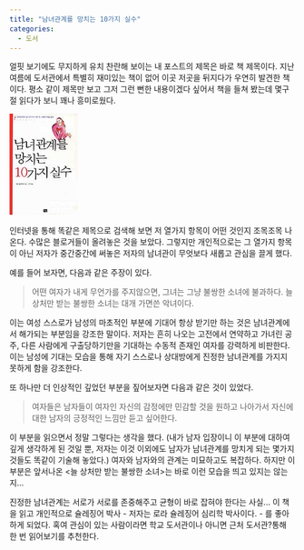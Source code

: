 ```yaml
---
title: "남녀관계를 망치는 10가지 실수"
categories:
  - 도서
---
```


얼핏 보기에도 무지하게 유치 찬란해 보이는 내 포스트의 제목은 바로 책 제목이다. 지난 여름에 도서관에서 특별히 재미있는 책이 없어 이곳 저곳을 뒤지다가 우연히 발견한 책이다. 평소 같이 제목만 보고 그저 그런 뻔한 내용이겠다 싶어서 책을 들쳐 봤는데 몇구절 읽다가 보니 꽤나 흥미로웠다.  

![](/assets/images/posts/2005/02/ek200000000071.jpg)
  
인터넷을 통해 똑같은 제목으로 검색해 보면 저 열가지 항목이 어떤 것인지 조목조목 나온다. 수많은 블로거들이 올려놓은 것을 보았다. 그렇지만 개인적으로는 그 열가지 항목이 아닌 저자가 중간중간에 써놓은 저자의 남녀관이 무엇보다 새롭고 관심을 끌게 했다.  
  
예를 들어 보자면, 다음과 같은 주장이 있다.  
  
> 어떤 여자가 내게 무언가를 주지않으면, 그녀는 그냥 불쌍한 소녀에 불과하다. 늘 상처만 받는 불쌍한 소녀는 대개 가면쓴 악녀이다.  
  
이는 여성 스스로가 남성의 마초적인 부분에 기대어 항상 받기만 하는 것은 남녀관계에서 해가되는 부분임을 강조한 말이다. 저자는 흔히 나오는 고전에서 연약하고 가녀린 공주, 다른 사람에게 구출당하기만을 기대하는 수동적 존재인 여자를 강력하게 비판한다. 이는 남성에 기대는 모습을 통해 자기 스스로나 상대방에게 진정한 남녀관계를 가지지 못하게 함을 강조한다.  
  
또 하나만 더 인상적인 깊었던 부분을 짚어보자면 다음과 같은 것이 있었다.  
  
> 여자들은 남자들이 여자인 자신의 감정에만 민감할 것을 원하고 나아가서 자신에 대한 남자의 긍정적인 느낌만 듣고 싶어한다.  
  
이 부분을 읽으면서 정말 그렇다는 생각을 했다. (내가 남자 입장이니 이 부분에 대하여 깊게 생각하게 된 것일 뿐, 저자는 이것 이외에도 남자가 남녀관계를 망치게 되는 몇가지 것들도 똑같이 기술해 놓았다.) 여자와 남자와의 관계는 미묘하고도 복잡하다. 하지만 이 부분은 앞서나온 <늘 상처만 받는 불쌍한 소녀>는 바로 이런 모습을 띄고 있지는 않는지...  
  
진정한 남녀관계는 서로가 서로를 존중해주고 균형이 바로 잡혀야 한다는 사실... 이 책을 읽고 개인적으로 슐레징어 박사 - 저자는 로라 슐레징어 심리학 박사이다. - 를 좋아하게 되었다. 혹여 관심이 있는 사람이라면 학교 도서관이나 아니면 근처 도서관?통해 한 번 읽어보기를 추천한다.
